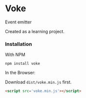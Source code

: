 # Voke

Event emitter

Created as a learning project.

### Installation

With NPM

```
npm install voke
```

In the Browser:

Download `dist/voke.min.js` first.

```html
<script src='voke.min.js'></script>
```
